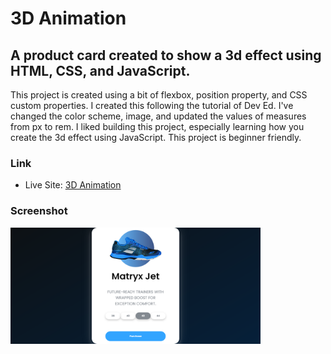 <h1>3D Animation</h1>

<h2>A product card created to show a 3d effect using HTML, CSS, and JavaScript.</h2>

<p>This project is created using a bit of flexbox, position property, and CSS custom properties. I created this following the tutorial of Dev Ed. I've changed the color scheme, image, and updated the values of measures from px to rem. I liked building this project, especially learning how you create the 3d effect using JavaScript. This project is beginner friendly.</p>

### Link

- Live Site: [3D Animation](https://leslielopez25.github.io/Ecommerce-Product-Card/)

### Screenshot

<img src="screenshot.png" width="400">
